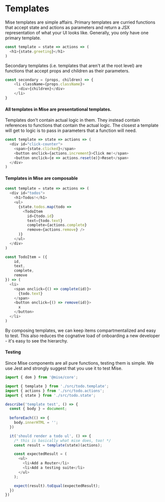 # Templates

Mise templates are simple affairs. Primary templates are curried functions that accept state and actions as parameters and return a JSX representation of what your UI looks like. Generally, you only have one primary template.

```javascript
const template = state => actions => (
  <h1>{state.greeting}</h1>
)
```

Secondary templates (i.e. templates that aren't at the root level) are functions that accept props and children as their parameters.

```javascript
const secondary = (props, children) => {
    <li className={props.className}>
      <div>{children}</div>
    </li>
}
```

#### All templates in Mise are presentational templates.
Templates don't contain actual logic in them. They instead contain references to functions that contain the actual logic. The closest a template will get to logic is to pass in parameters that a function will need.

```javascript
const template => state => actions => (
  <div id="click-counter">
    <span>{state.clicked}</span>
    <button onclick={actions.increment}>Click me!</span>
    <button onclick={e => actions.reset(e)}>Reset</span>
  </div>
)
```

#### Templates in Mise are composable

```javascript
const template = state => actions => (
  <div id="todos">
    <h1>Todos!</h1>
    <ul>
      {state.todos.map(todo =>
        <TodoItem
          id={todo.id}
          text={todo.text}
          complete={actions.complete}
          remove={actions.remove} />
      )}
    </ul>
  </div>
)

const TodoItem = ({
    id,
    text,
    complete,
    remove
}) => (
  <li>
    <span onclick={() => complete(id)}>
      {todo.text}
    </span>
    <button onclick={() => remove(id)}>
      x
    </button>
  </li>
)
```

By composing templates, we can keep items compartmentalized and easy to test. This also reduces the cognative load of onboarding a new developer - it's easy to see the hierarchy.

#### Testing

Since Mise components are all pure functions, testing them is simple. We use Jest and strongly suggest that you use it to test Mise.

```javascript
import { dom } from '@mise/core';

import { template } from './src/todo.template';
import { actions } from './src/todo.actions';
import { state } from './src/todo.state';

describe('template test', () => {
  const { body } = document;
  
  beforeEach(() => {
    body.innerHTML = '';
  })

  it('should render a todo ul', () => {
    /* this is basically what mise does, too! */
    const result = template(state)(actions);

    const expectedResult = (
      <ul>
        <li>Add a Router</li>
        <li>Add a testing suite</li>
      </ul>
    );

    expect(result).toEqual(expectedResult);
  })
})
```
